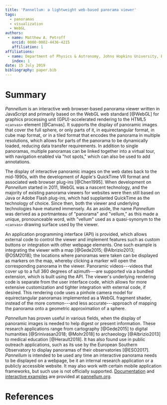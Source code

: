 ```yaml
---
title: 'Pannellum: a lightweight web-based panorama viewer'
tags:
  - panoramas
  - visualization
  - WebGL
authors:
 - name: Matthew A. Petroff
   orcid: 0000-0002-4436-4215
   affiliation: 1
affiliations:
 - name: Department of Physics & Astronomy, Johns Hopkins University, Baltimore, Maryland 21218, USA
   index: 1
date: 15 July 2019
bibliography: paper.bib
---
```


# Summary

_Pannellum_ is an interactive web browser-based panorama viewer written in
JavaScript and primarily based on the WebGL web standard [@WebGL] for graphics
processing unit (GPU)-accelerated rendering to the HTML5 ``<canvas>`` element
[@Canvas]. It supports the display of panoramic images that cover the full
sphere, or only parts of it, in equirectangular format, in cube map format, or
in a tiled format that encodes the panorama in multiple resolutions, which
allows for parts of the panorama to be dynamically loaded, reducing data
transfer requirements. In addition to single panoramas, multiple panoramas can
be linked together into a virtual tour, with navigation enabled via
"hot spots," which can also be used to add annotations.

The display of interactive panoramic images on the web dates back to the
mid-1990s, with the development of Apple's QuickTime VR format and associated
web browser plug-ins [@Chen1995]. When development on _Pannellum_ started in
2011, WebGL was a nascent technology, and the majority of existing panorama
viewers for websites were then still based on Java or Adobe Flash plug-ins,
which had supplanted QuickTime as the technology of choice. Since then, both
the viewer and underlying technologies have matured immensely. As an aside, the
name _Pannellum_ was derived as a portmanteau of "panorama" and "vellum," as
this made a unique, pronounceable word, with "vellum" used as a quasi-synonym
to the ``<canvas>`` drawing surface used by the viewer.

An application programming interface (API) is provided, which allows external
code to control the viewer and implement features such as custom buttons or
integration with other webpage elements. One such example is integrating the
viewer with a map [@Gede2015; @Albrizio2013; @OSM2018]; the locations where
panoramas were taken can be displayed as markers on the map, whereby clicking a
marker will open the corresponding panorama in the viewer. Panoramic
videos---videos that cover up to a full 360 degrees of azimuth---are supported
via a bundled extension, which is built using
the API. The viewer's underlying rendering code is separate from the user interface
code, which allows for more extensive customization and tighter integration
with external code, if desired. This rendering code uses a pinhole camera model
for equirectangular panoramas implemented as a WebGL fragment shader, instead
of the more common---and less accurate---approach of mapping the panorama onto
a geometric approximation of a sphere.

_Pannellum_ has proven useful in various fields, when the display of panoramic
images is needed to help digest or present information. These research
applications range from cartography [@Gede2015] to digital humanities
[@Srinivasan2018; @Mohr2018] to archaeology [@Albrizio2013] to medical
education [@Herault2018]. It has also found use in public outreach
applications, such as its use by the European Southern Observatory to display
panoramas of their observatories [@ESO2017]. _Pannellum_ is intended to be used
any time an interactive panorama needs to be displayed on a webpage, be it an
internal research application or a publicly accessible website. It may also
work with certain mobile application frameworks, but such use is not officially
supported. [Documentation](https://pannellum.org/documentation/overview/) and
[interactive examples](https://pannellum.org/documentation/examples/simple-example/)
are provided at [pannellum.org](https://pannellum.org/).

# References

